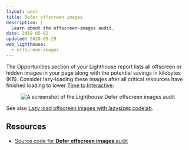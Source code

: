 ```yaml
---
layout: post
title: Defer offscreen images
description: |
  Learn about the offscreen-images audit.
date: 2019-05-02
updated: 2020-05-29
web_lighthouse:
  - offscreen-images
---
```


The Opportunities section of your Lighthouse report lists
all offscreen or hidden images in your page
along with the potential savings in kilobytes (KB).
Consider lazy-loading these images
after all critical resources have finished loading
to lower [Time to Interactive](/interactive):

<figure class="w-figure">
  <img class="w-screenshot" src="offscreen-images.png" alt="A screenshot of the Lighthouse Defer offscreen images audit">
</figure>

See also [Lazy load offscreen images with lazysizes codelab](/codelab-use-lazysizes-to-lazyload-images).

## Resources

- [Source code for **Defer offscreen images** audit](https://github.com/GoogleChrome/lighthouse/blob/master/lighthouse-core/audits/byte-efficiency/offscreen-images.js)
